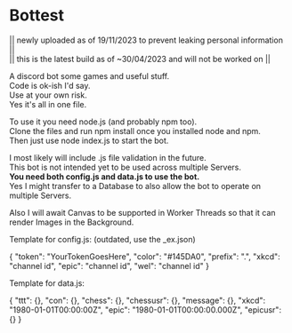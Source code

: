 # Bottest

|| newly uploaded as of 19/11/2023 to prevent leaking personal information ||  
|| this is the latest build as of ~30/04/2023 and will not be worked on    ||

A discord bot some games and useful stuff.     
Code is ok-ish I'd say.     
Use at your own risk.     
Yes it's all in one file.     

To use it you need node.js (and probably npm too).     
Clone the files and run npm install once you installed node and npm.     
Then just use node index.js to start the bot.

I most likely will include .js file validation in the future.     
This bot is not intended yet to be used across multiple Servers.     
**You need both config.js and data.js to use the bot.**     
Yes I might transfer to a Database to also allow the bot to operate on multiple Servers.     

Also I will await Canvas to be supported in Worker Threads so that it can render Images in the Background.

Template for config.js: (outdated, use the _ex.json)

{
  "token": "YourTokenGoesHere",
  "color": "#145DA0",
  "prefix": ".",
  "xkcd": "channel id",
  "epic": "channel id",
  "wel": "channel id"
}

Template for data.js:

{
  "ttt": {},
  "con": {},
  "chess": {},
  "chessusr": {},
  "message": {},
  "xkcd": "1980-01-01T00:00:00Z",
  "epic": "1980-01-01T00:00:00.000Z",
  "epicusr": {}
}
